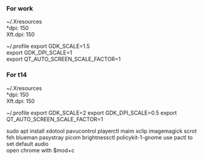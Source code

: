 ### For work
~/.Xresources   
*dpi: 150  
Xft.dpi: 150  

~/.profile
export GDK_SCALE=1.5  
export GDK_DPI_SCALE=1  
export QT_AUTO_SCREEN_SCALE_FACTOR=1  

### For t14

~/.Xresources   
*dpi: 150  
Xft.dpi: 150  

~/.profile
export GDK_SCALE=2
export GDK_DPI_SCALE=0.5
export QT_AUTO_SCREEN_SCALE_FACTOR=1 


sudo apt install xdotool pavucontrol playerctl maim xclip imagemagick scrot feh blueman pasystray picom brightnessctl policykit-1-gnome
use pactl to set default audio  
open chrome with $mod+c  

